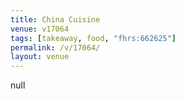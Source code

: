 ```yaml
---
title: China Cuisine
venue: v17064
tags: [takeaway, food, "fhrs:662625"]
permalink: /v/17064/
layout: venue
---
```

null